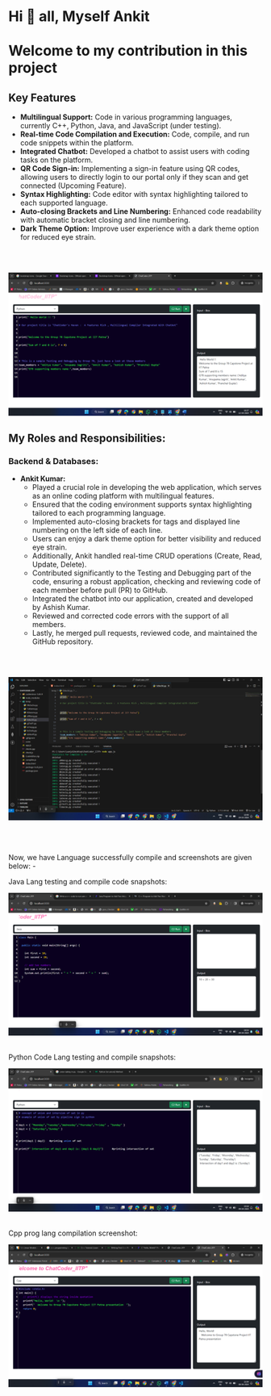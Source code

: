 
# Hi 👋 all, Myself Ankit   <br><br>    Welcome to my contribution in this project




<!-- our proj featutres -->
## Key Features

- **Multilingual Support:** Code in various programming languages, currently C++, Python, Java, and JavaScript (under testing).
- **Real-time Code Compilation and Execution:** Code, compile, and run code snippets within the platform.
- **Integrated Chatbot:** Developed a chatbot to assist users with coding tasks on the platform.
- **QR Code Sign-in:** Implementing a sign-in feature using QR codes, allowing users to directly login to our portal only if they scan and get connected (Upcoming Feature).
- **Syntax Highlighting:** Code editor with syntax highlighting tailored to each supported language.
- **Auto-closing Brackets and Line Numbering:** Enhanced code readability with automatic bracket closing and line numbering.
- **Dark Theme Option:** Improve user experience with a dark theme option for reduced eye strain.



<!-- screenshots of Hello ChatCoder -->
<br><br>

![Hello ChatCoder Img](Image/Testing_ChatCoder_HelloWorld.png)




<!-- my jobs to this proj -->
## My Roles and Responsibilities:

### Backend & Databases:

- **Ankit Kumar:**
  - Played a crucial role in developing the web application, which serves as an online coding platform with multilingual features.
  - Ensured that the coding environment supports syntax highlighting tailored to each programming language.
  - Implemented auto-closing brackets for tags and displayed line numbering on the left side of each line.
  - Users can enjoy a dark theme option for better visibility and reduced eye strain.
  - Additionally, Ankit handled real-time CRUD operations (Create, Read, Update, Delete).
  - Contributed significantly to the Testing and Debugging part of the code, ensuring a robust application, checking and reviewing code of each member before pull (PR) to GitHub.
  - Integrated the chatbot into our application, created and developed by Ashish Kumar.
  - Reviewed and corrected code errors with the support of all members.
  - Lastly, he merged pull requests, reviewed code, and maintained the GitHub repository.



<!-- Note: Have a look at snapshots of project Testing and Debugging parts -->
<br><br>

<!-- Backend Testing img -->
![Backend_Testing_Debugging](Image/Backend_testingDebugging2.png)

<br><br>
<!-- for languae testing -->
<p>
Now, we have Language successfully compile and screenshots are given below: - <br>

Java Lang testing and compile code snapshots:

![JavaCode_Testing](Image/JavaCode_RunTesting.png)


<br>
Python Code Lang testing and compile snapshots:

<br>

![Python Code compile](Image/PyCode_TestingCompiler.png)

<br>
Cpp prog lang compilation screenshot:

![C++ prog lang compilation](Image/Cpp_ProgLang.png)

</p>



